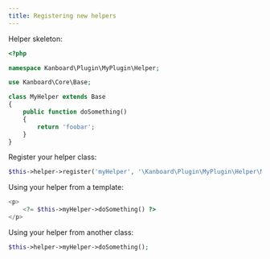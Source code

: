 ```yaml
---
title: Registering new helpers
---
```


Helper skeleton:

```php
<?php

namespace Kanboard\Plugin\MyPlugin\Helper;

use Kanboard\Core\Base;

class MyHelper extends Base
{
    public function doSomething()
    {
        return 'foobar';
    }
}
```

Register your helper class:

```php
$this->helper->register('myHelper', '\Kanboard\Plugin\MyPlugin\Helper\MyHelper');
```

Using your helper from a template:

```php
<p>
    <?= $this->myHelper->doSomething() ?>
</p>
```

Using your helper from another class:

```php
$this->helper->myHelper->doSomething();
```
